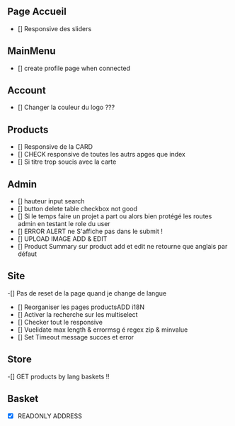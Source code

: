 ## Page Accueil

- [] Responsive des sliders

## MainMenu

- [] create profile page when connected

## Account

- [] Changer la couleur du logo ???

## Products

- [] Responsive de la CARD
- [] CHECK responsive de toutes les autrs apges que index
- [] Si titre trop soucis avec la carte

## Admin

- [] hauteur input search
- [] button delete table checkbox not good
- [] Si le temps faire un projet a part ou alors bien protégé les routes admin en testant le role du user
- [] ERROR ALERT ne S'affiche pas dans le submit !
- [] UPLOAD IMAGE ADD & EDIT
- [] Product Summary sur product add et edit ne retourne que anglais par défaut

## Site

-[] Pas de reset de la page quand je change de langue

- [] Reorganiser les pages productsADD i18N
- [] Activer la recherche sur les multiselect
- [] Checker tout le responsive
- [] Vuelidate max length & errormsg é regex zip & minvalue
- [] Set Timeout message succes et error

## Store

-[] GET products by lang baskets !!

## Basket

-[x] READONLY ADDRESS
